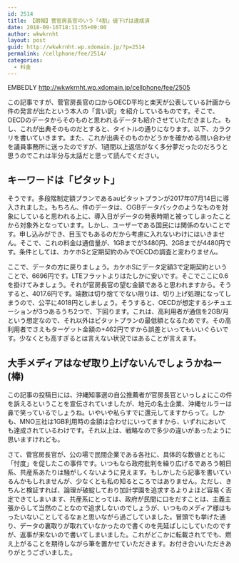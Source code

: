 ```yaml
---
id: 2514
title: 【朗報】菅官房長官のいう「4割」値下げは達成済
date: 2018-09-16T18:11:55+09:00
author: wkwkrnht
layout: post
guid: http://wkwkrnht.wp.xdomain.jp/?p=2514
permalink: /cellphone/fee/2514/
categories:
  - 料金
---
```

EMBEDLY http://wkwkrnht.wp.xdomain.jp/cellphone/fee/2505

この記事ですが、菅官房長官の口からOECD平均と楽天が公表している計画から件の発言が出たという本人の「言い訳」を紹介しているものです。そこで、OECDのデータからそのものと思われるデータも紹介させていただきました。もし、これが出典そのものだとすると、タイトルの通りになります。以下、カラクリを書いていきます。また、これが出典そのものかどうかを確かめる問い合わせを議員事務所に送ったのですが、1週間以上返信がなく多分夢だったのだろうと思うのでこれは半分与太話だと思って読んでください。

## キーワードは「ピタット」

そうです。多段階制定額プランであるauピタットプランが2017年07月14日に導入されました。もちろん、件のデータは、○GBデータパックのようなものを対象にしていると思われる上に、導入日がデータの発表時期と被ってしまったことから対象外となっています。しかし、ユーザーである国民には関係のないことです。申し込みができ、目玉でもあるのだから考慮に入れないわけにはいきません。そこで、これの料金は通信量が、1GBまでが3480円、2GBまでが4480円です。条件としては、カケホSと定期契約のみでOECDの調査と変わりません。

ここで、データの方に戻りましょう。カケホSにデータ定額3で定期契約ということで、6696円です。LTEフラットよりはたしかに安いです。そこでここに0.6を掛けてみましょう。それが官房長官の望む金額であると思われますから。そうすると、4017.6円です。端数は切り捨てでない限りは、切り上げ処理になってしまうので、公平に4018円としましょう。そうすると、OECDが想定するシチュエーションが3つあるうち2つで、下回ります。これは、高利用者が通信を2GB/月という想定なので、それ以外はピタットプランの最低額となるためです。その高利用者でさえもターゲット金額の+462円ですから誤差といってもいいぐらいです。少なくとも高すぎるとは言えない状況ではあることが言えます。

## 大手メディアはなぜ取り上げないんでしょうかねー(棒)

この記事の投稿日には、沖縄知事選の自公推薦者が官房長官といっしょにこの件を訴えるということを宣伝されていましたが、地元の名士企業、沖縄セルラーは鼻で笑っているでしょうね。いやいや私らすでに還元してますからって。しかも、MNO三社は1GB利用時の金額は合わせにいってますから、いずれにおいても達成されているわけです。それ以上は、戦略なので多少の違いがあったように思いますけれども。

さて、菅官房長官が、公の場で民間企業である各社に、具体的な数値とともに「忖度」を促したこの事件です。いつもなら政府批判を繰り広げるであろう朝日系、共産系あたりは騒がしくないように見えます。もしかしたら記事を書いているんかもしれませんが、少なくとも私の知るところではありません。ただし、きちんと検証すれば、論理が破綻しており加計学園を追求するよりよほど容易く否定できてしまいます、共産系にとっては、政府が民間に口をだすことは、主義主張からして当然のことなので追求しないのでしょうが、いつものメディア様はもったいないことしてるなぁと思いながら過ごしていました。冒頭でも挙げた通り、データの裏取りが取れていなかったので書くのを先延ばしにしていたのですが、返事が来ないので書いてしまいました。これがどこかに転載されてでも、燃え上がることを期待しながら筆を置かせていただきます。お付き合いいただきありがとうございました。